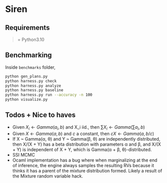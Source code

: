 # Siren

## Requirements
>= Python3.10

## Benchmarking
Inside `benchmarks` folder,
```bash
python gen_plans.py
python harness.py check
python harness.py analyze
python harness.py baseline
python harness.py run --accuracy -n 100
python visualize.py
```

## Todos + Nice to haves
- Given $X_i \leftarrow Gamma(a_i, b)$ and X_i iid., then $\sum X_i \leftarrow Gamma(\sum a_i, b)$
- Given $X \leftarrow Gamma(a, b)$ and $c$ a constant, then $cX \leftarrow Gamma(a, b/c)$
- If X ~ Gamma(α, θ) and Y ~ Gamma(β, θ) are independently distributed, then X/(X + Y) has a beta distribution with parameters α and β, and X/(X + Y) is independent of X + Y, which is Gamma(α + β, θ)-distributed.
- SSI MCMC
- Ocaml implementation has a bug where when marginalizing at the end of inference, the engine always samples the resulting RVs because it thinks it has a parent of the mixture distribution formed. Likely a result of the Mixture random variable hack. 